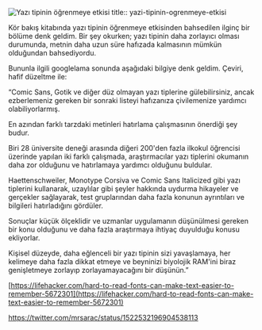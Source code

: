 ![Yazı tipinin öğrenmeye etkisi](https://pbs.twimg.com/media/FSEe9reX0AES0u5?format=jpg&name=large)
title:: yazi-tipinin-ogrenmeye-etkisi

Kör bakış kitabında yazı tipinin öğrenmeye etkisinden bahsedilen ilginç bir bölüme denk geldim. Bir şey okurken; yazı tipinin daha zorlayıcı olması durumunda, metnin daha uzun süre hafızada kalmasının mümkün olduğundan bahsediyordu.

Bununla ilgili googlelama sonunda aşağıdaki bilgiye denk geldim. Çeviri, hafif düzeltme ile:

“Comic Sans, Gotik ve diğer düz olmayan yazı tiplerine gülebilirsiniz, ancak ezberlemeniz gereken bir sonraki listeyi hafızanıza çivilemenize yardımcı olabiliyorlarmış.

En azından farklı tarzdaki metinleri hatırlama çalışmasının önerdiği şey budur.

Biri 28 üniversite deneği arasında diğeri 200'den fazla ilkokul öğrencisi üzerinde yapılan iki farklı çalışmada, araştırmacılar yazı tiplerini okumanın daha zor olduğunu ve hatırlamaya yardımcı olduğunu buldular.

Haettenschweiler, Monotype Corsiva ve Comic Sans Italicized gibi yazı tiplerini kullanarak, uzaylılar gibi şeyler hakkında uydurma hikayeler ve gerçekler sağlayarak, test gruplarından daha fazla konunun ayrıntıları ve bilgileri hatırladığını gördüler.

Sonuçlar küçük ölçeklidir ve uzmanlar uygulamanın düşünülmesi gereken bir konu olduğunu ve daha fazla araştırmaya ihtiyaç duyulduğu konusu ekliyorlar.

Kişisel düzeyde, daha eğlenceli bir yazı tipinin sizi yavaşlamaya, her kelimeye daha fazla dikkat etmeye ve beyninizi biyolojik RAM'ini biraz genişletmeye zorlayıp zorlayamayacağını bir düşünün.”

[](https://lifehacker.com/hard-to-read-fonts-can-make-text-easier-to-remember-5672301)[https://lifehacker.com/hard-to-read-fonts-can-make-text-easier-to-remember-5672301](https://lifehacker.com/hard-to-read-fonts-can-make-text-easier-to-remember-5672301)

https://twitter.com/mrsarac/status/1522532196904538113
